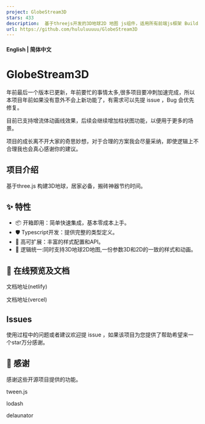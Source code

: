 ```yaml
---
project: GlobeStream3D
stars: 433
description:  基于threejs开发的3D地球2D 地图 js组件，适用所有前端js框架 Building 3D visualization based on three.js, High efficiency component
url: https://github.com/hululuuuuu/GlobeStream3D
---
```


#### English | **简体中文**

GlobeStream3D
=============

年前最后一个版本已更新，年前要忙的事情太多,很多项目要冲刺加速完成，所以本项目年前如果没有意外不会上新功能了，有需求可以先提 issue ，Bug 会优先修复。

目前已支持增流体动画线效果，后续会继续增加柱状图功能，以便用于更多的场景。

项目的成长离不开大家的奇思妙想，对于合理的方案我会尽量采纳，即使逻辑上不合理我也会真心感谢你的建议。

项目介绍
----

基于three.js 构建3D地球，居家必备，搬砖神器节约时间。

✨ 特性
----

-   📦 开箱即用：简单快速集成，基本零成本上手。
-   🛡 Typescript开发：提供完整的类型定义。
-   🎨 高可扩展：丰富的样式配置和API。
-   💪 逻辑统一:同时支持3D地球2D地图,一份参数3D和2D的一致的样式和动画。

📄 在线预览及文档
----------

文档地址(netlify)

文档地址(vercel)

Issues
------

使用过程中的问题或者建议欢迎提 issue ，如果该项目为您提供了帮助希望来一个star万分感谢。

🤗 感谢
-----

感谢这些开源项目提供的功能。

tween.js

lodash

delaunator
